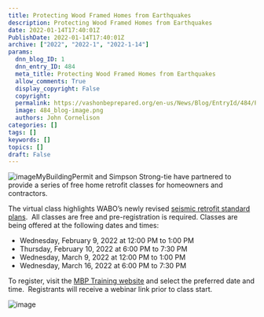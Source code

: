 ```yaml
---
title: Protecting Wood Framed Homes from Earthquakes
description: Protecting Wood Framed Homes from Earthquakes
date: 2022-01-14T17:40:01Z
PublishDate: 2022-01-14T17:40:01Z
archive: ["2022", "2022-1", "2022-1-14"]
params:
  dnn_blog_ID: 1
  dnn_entry_ID: 484
  meta_title: Protecting Wood Framed Homes from Earthquakes
  allow_comments: True
  display_copyright: False
  copyright:
  permalink: https://vashonbeprepared.org/en-us/News/Blog/EntryId/484/Protecting-Wood-Framed-Homes-from-Earthquakes
  image: 484_blog-image.png
  authors: John Cornelison
categories: []
tags: []
keywords: []
topics: []
draft: False
---
```


![image](https://vashonbeprepared.org./images/484/Open-Live-Writer-Protecting-Wood-Framed-Homes-from-Earthq_874A-image_7acddce0-39c9-4ed6-bc00-7da0046aa1f6.png "image")MyBuildingPermit and Simpson Strong-tie have partnered to provide a series of free home retrofit classes for homeowners and contractors.

The virtual class highlights WABO’s newly revised [seismic retrofit standard plans](https://gcc02.safelinks.protection.outlook.com/?url=https%3A%2F%2Fwabo.memberclicks.net%2Fassets%2FEmergency_Mngt%2FFEMA-WA%2520061421%2520-%2520Earthquake%2520Home%2520Retrofit%2520Plan%2520Set%2520-%2520WABO%2520Stamp.pdf&data=04%7C01%7Ccynthia.foley%40kingcounty.gov%7Cb603df56a11e43e6068908d9d5e6960d%7Cbae5059a76f049d7999672dfe95d69c7%7C0%7C0%7C637776009512295124%7CUnknown%7CTWFpbGZsb3d8eyJWIjoiMC4wLjAwMDAiLCJQIjoiV2luMzIiLCJBTiI6Ik1haWwiLCJXVCI6Mn0%3D%7C3000&sdata=Moifqu7s3VwxpVG2yAr%2FYcOL8rHG9ayx9VDPqUk0nOY%3D&reserved=0).  All classes are free and pre-registration is required. Classes are being offered at the following dates and times:

- Wednesday, February 9, 2022 at 12:00 PM to 1:00 PM
- Thursday, February 10, 2022 at 6:00 PM to 7:30 PM
- Wednesday, March 9, 2022 at 12:00 PM to 1:00 PM
- Wednesday, March 16, 2022 at 6:00 PM to 7:30 PM

To register, visit the [MBP Training website](https://gcc02.safelinks.protection.outlook.com/?url=http%3A%2F%2Fmybuildingpermit.com%2Ftraining&data=04%7C01%7Ccynthia.foley%40kingcounty.gov%7Cb603df56a11e43e6068908d9d5e6960d%7Cbae5059a76f049d7999672dfe95d69c7%7C0%7C0%7C637776009512295124%7CUnknown%7CTWFpbGZsb3d8eyJWIjoiMC4wLjAwMDAiLCJQIjoiV2luMzIiLCJBTiI6Ik1haWwiLCJXVCI6Mn0%3D%7C3000&sdata=goYEGRjDH%2FuBJCGFFixDZZpi5z9fPUbhHIhZ6wk8UKA%3D&reserved=0) and select the preferred date and time.  Registrants will receive a webinar link prior to class start.

![image](https://vashonbeprepared.org./images/484/Open-Live-Writer-Protecting-Wood-Framed-Homes-from-Earthq_874A-image_0ff29853-16b4-4a6c-a2bc-ce2bd9a88b5d.png "image")

